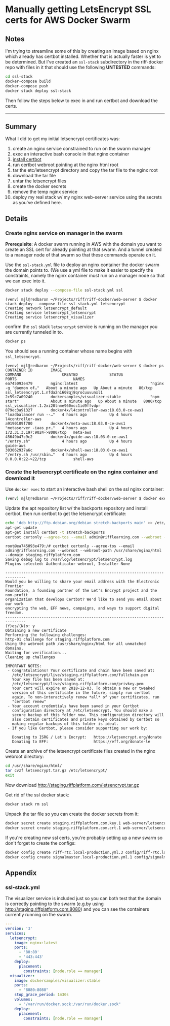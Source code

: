 # Manually getting LetsEncrypt SSL certs for AWS Docker Swarm #

## Notes ##

I'm trying to streamline some of this by creating an image based on
nginx which already has certbot installed. Whether that is actually
faster is yet to be determined. But I've created an `ssl-stack`
subdirectory in the riff-docker repo with files in it that should
use the following **UNTESTED** commands:

```sh
cd ssl-stack
docker-compose build
docker-compose push
docker stack deploy ssl-stack
```

Then follow the steps below to exec in and run certbot and download the certs.

----

## Summary

What I did to get my initial letsencrypt certificates was:
1. create an nginx service constrained to run on the swarm manager
2. exec an interactive bash console in that nginx container
3. [install certbot][certbot-install]
4. run certbot webroot pointing at the nginx html root
5. tar the etc/letsencrypt directory and copy the tar file to the nginx root
6. download the tar file
7. untar the letsencrypt files
8. create the docker secrets
9. remove the temp nginx service
10. deploy my real stack w/ my nginx web-server service using the secrets as you've defined here.

[certbot]: <https://certbot.eff.org/docs/intro.html> "Certbot documentation introduction"
[certbot-install]: <https://certbot.eff.org/docs/install.html> "Certbot installation"

## Details

### Create nginx service on manager in the swarm

**Prerequisite**: A docker swarm running in AWS with the domain you want
to create an SSL cert for already pointing at that swarm. And a tunnel created
to a manager node of that swarm so that these commands operate on it.

Use the `ssl-stack.yml` file to deploy an nginx container the docker swarm
the domain points to.
(We use a yml file to make it easier to specify the constraints, namely the
nginx container must run on a manager node so that we can exec into it.

```sh
docker stack deploy --compose-file ssl-stack.yml ssl
```

```console
(venv) mjl@redbaron ~/Projects/riff/riff-docker/web-server $ docker stack deploy --compose-file ssl-stack.yml letsencrypt
Creating network letsencrypt_default
Creating service letsencrypt_letsencrypt
Creating service letsencrypt_visualizer
```

confirm the `ssl` stack `letsencrypt` service is running on the manager you are currently tunneled in to.
```sh
docker ps
```
You should see a running container whose name begins with `ssl_letsencrypt`.

```console
(venv) mjl@redbaron ~/Projects/riff/riff-docker/web-server $ docker ps
CONTAINER ID        IMAGE                                       COMMAND                  CREATED              STATUS              PORTS                         NAMES
ea745093e479        nginx:latest                                "nginx -g 'daemon of…"   About a minute ago   Up About a minute   80/tcp                        ssl_letsencrypt.1.nfda2n1608qj8qrocuuvunxl1
2c59c7a09240        dockersamples/visualizer:stable             "npm start"              About a minute ago   Up About a minute   8080/tcp                      ssl_visualizer.1.2xi20lnme960mcc1id9ffvdpr
879ec3a91327        docker4x/l4controller-aws:18.03.0-ce-aws1   "loadbalancer run --…"   4 hours ago          Up 4 hours                                        l4controller-aws
a9190109f780        docker4x/meta-aws:18.03.0-ce-aws1           "metaserver -iaas_pr…"   4 hours ago          Up 4 hours          172.31.3.197:9024->8080/tcp   meta-aws
45649b47c9c2        docker4x/guide-aws:18.03.0-ce-aws1          "/entry.sh"              4 hours ago          Up 4 hours                                        guide-aws
303062937a6c        docker4x/shell-aws:18.03.0-ce-aws1          "/entry.sh /usr/sbin…"   4 hours ago          Up 4 hours          0.0.0.0:22->22/tcp            shell-aws
```

### Create the letsencrypt certificate on the nginx container and download it

Use `docker exec` to start an interactive bash shell on the ssl nginx container:
```sh
(venv) mjl@redbaron ~/Projects/riff/riff-docker/web-server $ docker exec -it ssl_letsencrypt.1.nfda2n1608qj8qrocuuvunxl1 bash
```

Update the apt repository list w/ the backports repository and install certbot,
then run certbot to get the letsencrypt certificate:
```sh
echo 'deb http://ftp.debian.org/debian stretch-backports main' >> /etc/apt/sources.list
apt-get update
apt-get install certbot -t stretch-backports
certbot certonly --agree-tos --email admin@rifflearning.com --webroot --webroot-path /usr/share/nginx/html --domain staging.riffplatform.com
```

```console
root@ea745093e479:/# certbot certonly --agree-tos --email admin@rifflearning.com --webroot --webroot-path /usr/share/nginx/html --domain staging.riffplatform.com
Saving debug log to /var/log/letsencrypt/letsencrypt.log
Plugins selected: Authenticator webroot, Installer None

-------------------------------------------------------------------------------
Would you be willing to share your email address with the Electronic Frontier
Foundation, a founding partner of the Let's Encrypt project and the non-profit
organization that develops Certbot? We'd like to send you email about our work
encrypting the web, EFF news, campaigns, and ways to support digital freedom.
-------------------------------------------------------------------------------
(Y)es/(N)o: y
Obtaining a new certificate
Performing the following challenges:
http-01 challenge for staging.riffplatform.com
Using the webroot path /usr/share/nginx/html for all unmatched domains.
Waiting for verification...
Cleaning up challenges

IMPORTANT NOTES:
 - Congratulations! Your certificate and chain have been saved at:
   /etc/letsencrypt/live/staging.riffplatform.com/fullchain.pem
   Your key file has been saved at:
   /etc/letsencrypt/live/staging.riffplatform.com/privkey.pem
   Your cert will expire on 2018-12-03. To obtain a new or tweaked
   version of this certificate in the future, simply run certbot
   again. To non-interactively renew *all* of your certificates, run
   "certbot renew"
 - Your account credentials have been saved in your Certbot
   configuration directory at /etc/letsencrypt. You should make a
   secure backup of this folder now. This configuration directory will
   also contain certificates and private keys obtained by Certbot so
   making regular backups of this folder is ideal.
 - If you like Certbot, please consider supporting our work by:

   Donating to ISRG / Let's Encrypt:   https://letsencrypt.org/donate
   Donating to EFF:                    https://eff.org/donate-le

```

Create an archive of the letsencrypt certificate files created in
the nginx webroot directory:
```sh
cd /usr/share/nginx/html/
tar cvzf letsencrypt.tar.gz /etc/letsencrypt/
exit
```

Now download  http://staging.riffplatform.com/letsencrypt.tar.gz

Get rid of the ssl docker stack:
```sh
docker stack rm ssl
```

Unpack the tar file so you can create the docker secrets from it:

```sh
docker secret create staging.riffplatform.com.key.1 web-server/letsencrypt/archive/staging.riffplatform.com/privkey1.pem
docker secret create staging.riffplatform.com.crt.1 web-server/letsencrypt/archive/staging.riffplatform.com/fullchain1.pem
```

If you're creating new ssl certs, you're probably setting up a new swarm so don't forget to create
the configs:

```sh
docker config create riff-rtc.local-production.yml.3 config/riff-rtc.local-production.yml.3
docker config create signalmaster.local-production.yml.1 config/signalmaster.local-production.yml.1
```

## Appendix

### ssl-stack.yml

The visualizer service is included just so you can both test that the domain
is correctly pointing to the swarm (e.g.by using http://staging.riffplatform.com:8080)
and you can see the containers currently running on the swarm.
```yaml
---
version: '3'
services:
  letsencrypt:
    image: nginx:latest
    ports:
      - '80:80'
      - '443:443'
    deploy:
      placement:
        constraints: [node.role == manager]
  visualizer:
    image: dockersamples/visualizer:stable
    ports:
      - "8080:8080"
    stop_grace_period: 1m30s
    volumes:
      - "/var/run/docker.sock:/var/run/docker.sock"
    deploy:
      placement:
        constraints: [node.role == manager]


```
